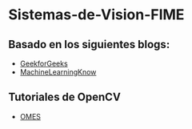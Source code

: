 # Sistemas-de-Vision-FIME

## Basado en los siguientes blogs:
- [GeekforGeeks](https://www.geeksforgeeks.org/image-processing-without-opencv-python/)
- [MachineLearningKnow](https://machinelearningknowledge.ai/image-segmentation-in-python-opencv/)

## Tutoriales de OpenCV
- [OMES](https://www.youtube.com/watch?v=R82EcsCgnfg)
